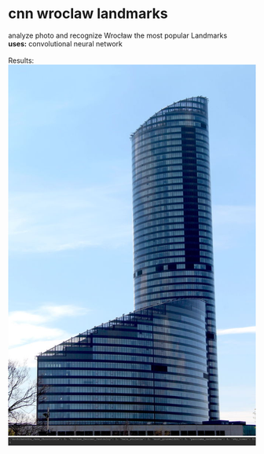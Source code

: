  # cnn wroclaw landmarks

analyze photo and recognize Wrocław the most popular Landmarks <br />
**uses:** convolutional neural network
<br /><br />
Results:<br />
![alt text](skytower.jpg)
<br />
![alt text](r_skytower.JPG)
